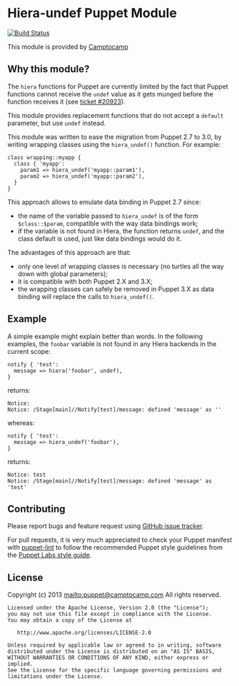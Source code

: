 # Hiera-undef Puppet Module

[![Build Status](https://travis-ci.org/camptocamp/puppet-hiera-undef.png?branch=master)](https://travis-ci.org/camptocamp/puppet-hiera-undef)

This module is provided by [Camptocamp](http://www.camptocamp.com/)

## Why this module?

The `hiera` functions for Puppet are currently limited by the fact that Puppet
functions cannot receive the `undef` value as it gets munged before the function
receives it (see [ticket #20923](https://projects.puppetlabs.com/issues/20923)).

This module provides replacement functions that do not accept a `default` parameter,
but use `undef` instead.

This module was written to ease the migration from Puppet 2.7 to 3.0, by writing
wrapping classes using the `hiera_undef()` function. For example:

    class wrapping::myapp {
      class { 'myapp':
        param1 => hiera_undef('myapp::param1'),
        param2 => hiera_undef('myapp::param2'),
      }
    }

This approach allows to emulate data binding in Puppet 2.7 since:

* the name of the variable passed to `hiera_undef` is of the form `$class::$param`,
compatible with the way data bindings work;
* if the variable is not found in Hiera, the function returns `undef`, and the
class default is used, just like data bindings would do it.

The advantages of this approach are that:

* only one level of wrapping classes is necessary (no turtles all the way down
with global parameters);
* it is compatible with both Puppet 2.X and 3.X;
* the wrapping classes can safely be removed in Puppet 3.X as data binding
will replace the calls to `hiera_undef()`.


## Example

A simple example might explain better than words. In the following examples,
the `foobar` variable is not found in any Hiera backends in the current scope:

    notify { 'test':
      message => hiera('foobar', undef),
    }

returns:

    Notice: 
    Notice: /Stage[main]//Notify[test]/message: defined 'message' as ''

whereas:

    notify { 'test':
      message => hiera_undef('foobar'),
    }

returns:

    Notice: test
    Notice: /Stage[main]//Notify[test]/message: defined 'message' as 'test'

 
## Contributing

Please report bugs and feature request using [GitHub issue
tracker](https://github.com/camptocamp/puppet-hiera-undef/issues).

For pull requests, it is very much appreciated to check your Puppet manifest
with [puppet-lint](http://puppet-lint.com/) to follow the recommended Puppet style guidelines from the
[Puppet Labs style guide](http://docs.puppetlabs.com/guides/style_guide.html).
 
## License

Copyright (c) 2013 <mailto:puppet@camptocamp.com> All rights reserved.

    Licensed under the Apache License, Version 2.0 (the "License");
    you may not use this file except in compliance with the License.
    You may obtain a copy of the License at

       http://www.apache.org/licenses/LICENSE-2.0

    Unless required by applicable law or agreed to in writing, software
    distributed under the License is distributed on an "AS IS" BASIS,
    WITHOUT WARRANTIES OR CONDITIONS OF ANY KIND, either express or implied.
    See the License for the specific language governing permissions and
    limitations under the License.

